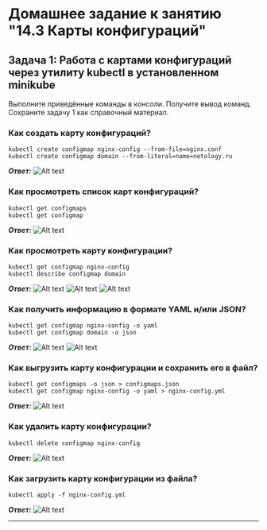 # Домашнее задание к занятию "14.3 Карты конфигураций"

## Задача 1: Работа с картами конфигураций через утилиту kubectl в установленном minikube
Выполните приведённые команды в консоли. Получите вывод команд. Сохраните
задачу 1 как справочный материал.

### Как создать карту конфигураций?
```
kubectl create configmap nginx-config --from-file=nginx.conf
kubectl create configmap domain --from-literal=name=netology.ru
```
***Ответ:***
![Alt test](https://i.ibb.co/T4s7mQ5/Screenshot-1.jpg)

### Как просмотреть список карт конфигураций?
```
kubectl get configmaps
kubectl get configmap
```
***Ответ:***
![Alt text](https://i.ibb.co/VwZkNTm/Screenshot-3.jpg)

### Как просмотреть карту конфигурации?

```
kubectl get configmap nginx-config
kubectl describe configmap domain
```
***Ответ:***
![Alt text](https://i.ibb.co/YRR9gy1/Screenshot-17.jpg)
![Alt text](https://i.ibb.co/DRtQzbD/Screenshot-7.jpg)
![Alt text](https://i.ibb.co/MSZXM5x/Screenshot-6.jpg)

### Как получить информацию в формате YAML и/или JSON?
```
kubectl get configmap nginx-config -o yaml
kubectl get configmap domain -o json
```
***Ответ:***
![Alt text](https://i.ibb.co/wCCH6Wv/Screenshot-12.jpg)
![Alt text](https://i.ibb.co/8BcGgGR/Screenshot-13.jpg)

### Как выгрузить карту конфигурации и сохранить его в файл?
```
kubectl get configmaps -o json > configmaps.json
kubectl get configmap nginx-config -o yaml > nginx-config.yml
```
***Ответ:***
![Alt text](https://i.ibb.co/rFHTCwy/Screenshot-11.jpg)

### Как удалить карту конфигурации?
```
kubectl delete configmap nginx-config
```
***Ответ:***
![Alt text](https://i.ibb.co/3s5Z7w4/Screenshot-15.jpg)

### Как загрузить карту конфигурации из файла?
```
kubectl apply -f nginx-config.yml
```
***Ответ:***
![Alt text](https://i.ibb.co/FwpLGPF/Screenshot-16.jpg)

---
